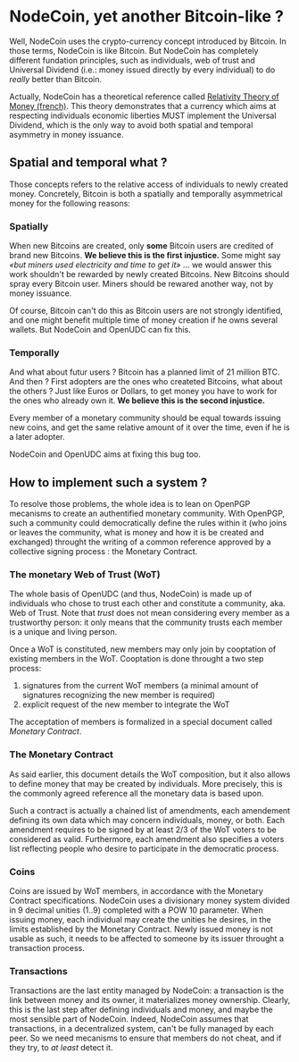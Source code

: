 # NodeCoin, yet another Bitcoin-like ?

Well, NodeCoin uses the crypto-currency concept introduced by Bitcoin. In those terms, NodeCoin is like Bitcoin. But NodeCoin has completely different fundation principles, such as individuals, web of trust and Universal Dividend (i.e.: money issued directly by every individual) to do *really* better than Bitcoin.

Actually, NodeCoin has a theoretical reference called [Relativity Theory of Money (french)](http://wiki.creationmonetaire.info/). This theory demonstrates that a currency which aims at respecting individuals economic liberties MUST implement the Universal Dividend, which is the only way to avoid both spatial and temporal asymmetry in money issuance.

## Spatial and temporal what ?

Those concepts refers to the relative access of individuals to newly created money. Concretely, Bitcoin is both a spatially and temporally asymmetrical money for the following reasons:

### Spatially

When new Bitcoins are created, only **some** Bitcoin users are credited of brand new Bitcoins. **We believe this is the first injustice.** Some might say *«but miners used electricity and time to get it»* ... we would answer this work shouldn't be rewarded by newly created Bitcoins. New Bitcoins should spray every Bitcoin user. Miners should be rewared another way, not by money issuance.

Of course, Bitcoin can't do this as Bitcoin users are not strongly identified, and one might benefit multiple time of money creation if he owns several wallets. But NodeCoin and OpenUDC can fix this.

### Temporally

And what about futur users ? Bitcoin has a planned limit of 21 million BTC. And then ? First adopters are the ones who createted Bitcoins, what about the others ? Just like Euros or Dollars, to get money you have to work for the ones who already own it. **We believe this is the second injustice.**

Every member of a monetary community should be equal towards issuing new coins, and get the same relative amount of it over the time, even if he is a later adopter.

NodeCoin and OpenUDC aims at fixing this bug too.

## How to implement such a system ?

To resolve those problems, the whole idea is to lean on OpenPGP mecanisms to create an authentified monetary community. With OpenPGP, such a community could democratically define the rules within it (who joins or leaves the community, what is money and how it is be created and exchanged) throught the writing of a common reference approved by a collective signing process : the Monetary Contract.

### The monetary Web of Trust (WoT)

The whole basis of OpenUDC (and thus, NodeCoin) is made up of individuals who chose to trust each other and constitute a community, aka. Web of Trust. Note that *trust* does not mean considering every member as a trustworthy person: it only means that the community trusts each member is a unique and living person.

Once a WoT is constituted, new members may only join by cooptation of existing members in the WoT. Cooptation is done throught a two step process:

1. signatures from the current WoT members (a minimal amount of signatures recognizing the new member is required)
2. explicit request of the new member to integrate the WoT

The acceptation of members is formalized in a special document called *Monetary Contract*.

### The Monetary Contract

As said earlier, this document details the WoT composition, but it also allows to define money that may be created by individuals. More precisely, this is the commonly agreed reference all the monetary data is based upon.

Such a contract is actually a chained list of amendments, each amendement defining its own data which may concern individuals, money, or both. Each amendment requires to be signed by at least 2/3 of the WoT voters to be considered as valid. Furthermore, each amendment also specifies a voters list reflecting people who desire to participate in the democratic process.

### Coins

Coins are issued by WoT members, in accordance with the Monetary Contract specifications. NodeCoin uses a divisionary money system divided in 9 decimal unities (1..9) completed with a POW 10 parameter. When issuing money, each individual may create the unities he desires, in the limits established by the Monetary Contract. Newly issued money is not usable as such, it needs to be affected to someone by its issuer throught a transaction process.

### Transactions

Transactions are the last entity managed by NodeCoin: a transaction is the link between money and its owner, it materializes money ownership. Clearly, this is the last step after defining individuals and money, and maybe the most sensible part of NodeCoin. Indeed, NodeCoin assumes that transactions, in a decentralized system, can't be fully managed by each peer. So we need mecanisms to ensure that members do not cheat, and if they try, to _at least_ detect it.